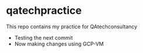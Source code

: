 # qatechpractice

This repo contains my practice for QAtechconsultancy 
- Testing the next commit
- Now making changes using GCP-VM
